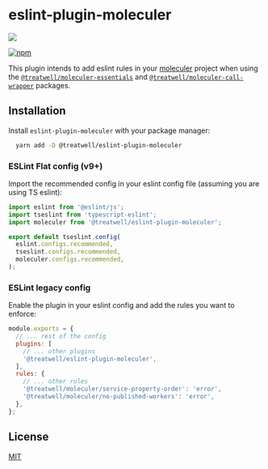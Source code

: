 # eslint-plugin-moleculer

[![](https://cdn1.treatwell.net/images/view/v2.i1756348.w200.h50.x4965194E.jpeg)](https://treatwell.com/tech)

[![npm](https://img.shields.io/npm/v/@treatwell/eslint-plugin-moleculer?style=flat-square)](https://www.npmjs.com/package/@treatwell/eslint-plugin-moleculer)

This plugin intends to add eslint rules in your [moleculer](https://github.com/moleculerjs/moleculer) project
when using the [`@treatwell/moleculer-essentials`](https://github.com/treatwell/moleculer-essentials)
and [`@treatwell/moleculer-call-wrapper`](https://github.com/treatwell/moleculer-call-wrapper) packages.

## Installation

Install `eslint-plugin-moleculer` with your package manager:

```bash
  yarn add -D @treatwell/eslint-plugin-moleculer
```

### ESLint Flat config (v9+)

Import the recommended config in your eslint config file (assuming you are using TS eslint):

```ts
import eslint from '@eslint/js';
import tseslint from 'typescript-eslint';
import moleculer from '@treatwell/eslint-plugin-moleculer';

export default tseslint.config(
  eslint.configs.recommended,
  tseslint.configs.recommended,
  moleculer.configs.recommended,
);
```

### ESLint legacy config

Enable the plugin in your eslint config and add the rules you want to enforce:

```js
module.exports = {
  // ... rest of the config
  plugins: [
    // ... other plugins
    '@treatwell/eslint-plugin-moleculer',
  ],
  rules: {
    // ... other rules
    '@treatwell/moleculer/service-property-order': 'error',
    '@treatwell/moleculer/no-published-workers': 'error',
  },
};
```

## License

[MIT](https://choosealicense.com/licenses/mit/)
